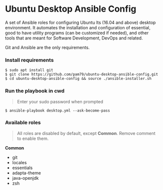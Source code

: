 # Ubuntu Desktop Ansible Config
A set of Ansible roles for configuring Ubuntu lts (16.04 and above) desktop environment. It automates the installation and configuration of essential, good to have utility programs (can be customized if needed), and other tools that are meant for Software Development, DevOps and related.                                              

Git and Ansible are the only requirements.

### Install requirements
    $ sudo apt install git
    $ git clone https://github.com/pam79/ubuntu-desktop-ansible-config.git
    $ cd ubuntu-desktop-ansible-config && source ./ansible-installer.sh

### Run the playbook in cwd
>Enter your sudo password when prompted

    $ ansible-playbook desktop.yml --ask-become-pass

### Available roles
>All roles are disabled by default, except **Common**. Remove comment to enable them.

**Common**
- git  
- locales
- essentials 
- adapta-theme
- java-openjdk
- zsh
